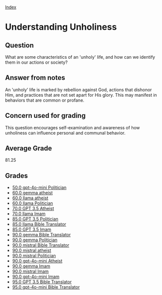 
[Index](../../index.md)
# Understanding Unholiness
## Question
What are some characteristics of an 'unholy' life, and how can we identify them in our actions or society?

## Answer from notes
An 'unholy' life is marked by rebellion against God, actions that dishonor Him, and practices that are not set apart for His glory. This may manifest in behaviors that are common or profane.

## Concern used for grading
This question encourages self-examination and awareness of how unholiness can influence personal and communal behavior.

## Average Grade
81.25

## Grades
 * [50.0 gpt-4o-mini Politician](../answers/gpt-4o-mini_Politician/Understanding_Unholiness.md)
 * [60.0 gemma atheist](../answers/gemma_atheist/Understanding_Unholiness.md)
 * [60.0 llama atheist](../answers/llama_atheist/Understanding_Unholiness.md)
 * [60.0 llama Politician](../answers/llama_Politician/Understanding_Unholiness.md)
 * [70.0 GPT 3.5 Atheist](../answers/GPT_3.5_Atheist/Understanding_Unholiness.md)
 * [70.0 llama Imam](../answers/llama_Imam/Understanding_Unholiness.md)
 * [85.0 GPT 3.5 Politician](../answers/GPT_3.5_Politician/Understanding_Unholiness.md)
 * [85.0 llama Bible Translator](../answers/llama_Bible_Translator/Understanding_Unholiness.md)
 * [85.0 GPT 3.5 Imam](../answers/GPT_3.5_Imam/Understanding_Unholiness.md)
 * [90.0 gemma Bible Translator](../answers/gemma_Bible_Translator/Understanding_Unholiness.md)
 * [90.0 gemma Politician](../answers/gemma_Politician/Understanding_Unholiness.md)
 * [90.0 mistral Bible Translator](../answers/mistral_Bible_Translator/Understanding_Unholiness.md)
 * [90.0 mistral atheist](../answers/mistral_atheist/Understanding_Unholiness.md)
 * [90.0 mistral Politician](../answers/mistral_Politician/Understanding_Unholiness.md)
 * [90.0 gpt-4o-mini Atheist](../answers/gpt-4o-mini_Atheist/Understanding_Unholiness.md)
 * [90.0 gemma Imam](../answers/gemma_Imam/Understanding_Unholiness.md)
 * [90.0 mistral Imam](../answers/mistral_Imam/Understanding_Unholiness.md)
 * [90.0 gpt-4o-mini Imam](../answers/gpt-4o-mini_Imam/Understanding_Unholiness.md)
 * [95.0 GPT 3.5 Bible Translator](../answers/GPT_3.5_Bible_Translator/Understanding_Unholiness.md)
 * [95.0 gpt-4o-mini Bible Translator](../answers/gpt-4o-mini_Bible_Translator/Understanding_Unholiness.md)

